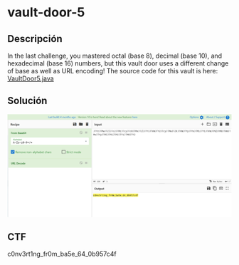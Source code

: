 # vault-door-5

## Descripción

In the last challenge, you mastered octal (base 8), decimal (base 10), 
and hexadecimal (base 16) numbers, but this vault door uses a different 
change of base as well as URL encoding! The source code for this vault 
is here: [VaultDoor5.java](https://jupiter.challenges.picoctf.org/static/0a53bf0deaba6919f98d8550c35aa253/VaultDoor5.java)

## Solución

![Untitled](vault-door-5%2055e0c89490cf456e9cb34ee64ea41eab/Untitled.png)

## CTF

c0nv3rt1ng_fr0m_ba5e_64_0b957c4f